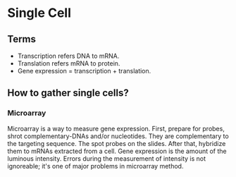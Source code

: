 Single Cell
=========

## Terms
- Transcription refers DNA to mRNA.
- Translation refers mRNA to protein.
- Gene expression = transcription + translation.


## How to gather single cells?

### Microarray
Microarray is a way to measure gene expression. First, prepare for probes, shrot complementary-DNAs and/or nucleotides. They are complementary to the targeting sequence. The spot probes on the slides. After that, hybridize them to mRNAs extracted from a cell. Gene expression is the amount of the luminous intensity. Errors during the measurement of intensity is not ignoreable; it's one of major problems in microarray method.
